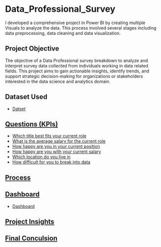 # Data_Professional_Survey
I developed a comprehensive project in Power BI by creating multiple Visuals to analyze the data. This process involved several stages including data preprocessing,  data cleaning and data visualization.
## Project Objective
The objective of a Data Professional survey breakdown to analyze and interpret survey data collected from individuals working in data related fields. 
This project aims to gain actionable insights, identify trends, and support strategic decision-making for organizations or stakeholders interested in the data science and analytics domain.
## Dataset Used
- <a href = "https://github.com/girija-2906/Data_Professional_Survey/blob/main/Data%20Professional%20Survey%20Breakdown.xlsx">Datset
## Questions (KPIs)
- Which title best fits your current role
- What is the average salary for the current role
- How happy are you in your current position
- How happy are you with your current salary
- Which location do you live in
- How difficult for you to break into data
## Process
## Dashboard
- <a href = "https://github.com/girija-2906/Data_Professional_Survey/blob/main/ScreenShot.PNG">Dashboard
## Project Insights
## Final Conculsion
